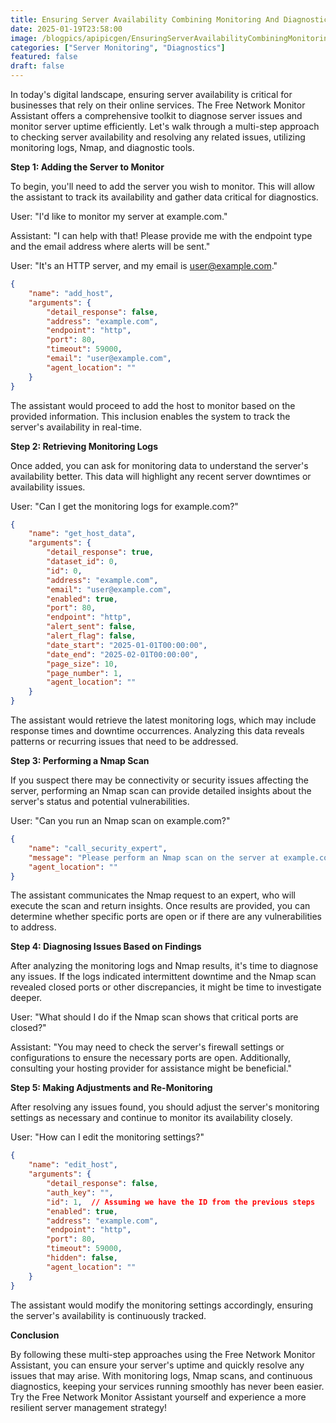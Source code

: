 ```yaml
---
title: Ensuring Server Availability Combining Monitoring And Diagnostics
date: 2025-01-19T23:58:00
image: /blogpics/apipicgen/EnsuringServerAvailabilityCombiningMonitoringAndDiagnostics-USRF08QQEQ.jpg
categories: ["Server Monitoring", "Diagnostics"]
featured: false
draft: false
---
```

In today's digital landscape, ensuring server availability is critical for businesses that rely on their online services. The Free Network Monitor Assistant offers a comprehensive toolkit to diagnose server issues and monitor server uptime efficiently. Let's walk through a multi-step approach to checking server availability and resolving any related issues, utilizing monitoring logs, Nmap, and diagnostic tools.

**Step 1: Adding the Server to Monitor**

To begin, you'll need to add the server you wish to monitor. This will allow the assistant to track its availability and gather data critical for diagnostics.

User: "I'd like to monitor my server at example.com."

Assistant: "I can help with that! Please provide me with the endpoint type and the email address where alerts will be sent."

User: "It's an HTTP server, and my email is user@example.com."

```json
{
    "name": "add_host",
    "arguments": {
        "detail_response": false,
        "address": "example.com",
        "endpoint": "http",
        "port": 80,
        "timeout": 59000,
        "email": "user@example.com",
        "agent_location": ""
    }
}
```
The assistant would proceed to add the host to monitor based on the provided information. This inclusion enables the system to track the server's availability in real-time.

**Step 2: Retrieving Monitoring Logs**

Once added, you can ask for monitoring data to understand the server's availability better. This data will highlight any recent server downtimes or availability issues.

User: "Can I get the monitoring logs for example.com?"

```json
{
    "name": "get_host_data",
    "arguments": {
        "detail_response": true,
        "dataset_id": 0,
        "id": 0,
        "address": "example.com",
        "email": "user@example.com",
        "enabled": true,
        "port": 80,
        "endpoint": "http",
        "alert_sent": false,
        "alert_flag": false,
        "date_start": "2025-01-01T00:00:00",
        "date_end": "2025-02-01T00:00:00",
        "page_size": 10,
        "page_number": 1,
        "agent_location": ""
    }
}
```
The assistant would retrieve the latest monitoring logs, which may include response times and downtime occurrences. Analyzing this data reveals patterns or recurring issues that need to be addressed.

**Step 3: Performing a Nmap Scan**

If you suspect there may be connectivity or security issues affecting the server, performing an Nmap scan can provide detailed insights about the server's status and potential vulnerabilities.

User: "Can you run an Nmap scan on example.com?"

```json
{
    "name": "call_security_expert",
    "message": "Please perform an Nmap scan on the server at example.com to assess its status and identify potential vulnerabilities.",
    "agent_location": ""
}
```
The assistant communicates the Nmap request to an expert, who will execute the scan and return insights. Once results are provided, you can determine whether specific ports are open or if there are any vulnerabilities to address.

**Step 4: Diagnosing Issues Based on Findings**

After analyzing the monitoring logs and Nmap results, it's time to diagnose any issues. If the logs indicated intermittent downtime and the Nmap scan revealed closed ports or other discrepancies, it might be time to investigate deeper.

User: "What should I do if the Nmap scan shows that critical ports are closed?"

Assistant: "You may need to check the server's firewall settings or configurations to ensure the necessary ports are open. Additionally, consulting your hosting provider for assistance might be beneficial."

**Step 5: Making Adjustments and Re-Monitoring**

After resolving any issues found, you should adjust the server's monitoring settings as necessary and continue to monitor its availability closely.

User: "How can I edit the monitoring settings?"

```json
{
    "name": "edit_host",
    "arguments": {
        "detail_response": false,
        "auth_key": "",
        "id": 1,  // Assuming we have the ID from the previous steps
        "enabled": true,
        "address": "example.com",
        "endpoint": "http",
        "port": 80,
        "timeout": 59000,
        "hidden": false,
        "agent_location": ""
    }
}
```
The assistant would modify the monitoring settings accordingly, ensuring the server's availability is continuously tracked.

**Conclusion**

By following these multi-step approaches using the Free Network Monitor Assistant, you can ensure your server's uptime and quickly resolve any issues that may arise. With monitoring logs, Nmap scans, and continuous diagnostics, keeping your services running smoothly has never been easier. Try the Free Network Monitor Assistant yourself and experience a more resilient server management strategy!